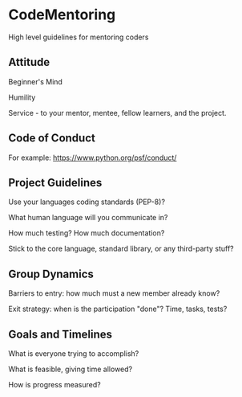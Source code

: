 # CodeMentoring

High level guidelines for mentoring coders

## Attitude
Beginner's Mind

Humility

Service - to your mentor, mentee, fellow learners, and the project.


## Code of Conduct
For example:
    https://www.python.org/psf/conduct/


## Project Guidelines
Use your languages coding standards (PEP-8)?

What human language will you communicate in?

How much testing? How much documentation?

Stick to the core language, standard library, or any third-party stuff?


## Group Dynamics

Barriers to entry: how much must a new member already know?

Exit strategy: when is the participation "done"? Time, tasks, tests?

## Goals and Timelines
What is everyone trying to accomplish?

What is feasible, giving time allowed?

How is progress measured?
